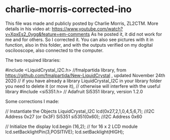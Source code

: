 # charlie-morris-corrected-ino

This file was made and publicly posted by Charlie Morris, ZL2CTM. More details in his video at:
https://www.youtube.com/watch?v=XpxEs2_0ygg&feature=em-comments As he posted it, it did not work for me and for others. So I corrected it. You can also see pictures with it in function, also in this folder, and with the outputs verified on my dogital oscilooscope, also connected to the computer.

The two required libraries:

#include <LiquidCrystal_I2C.h> //fmalpartida library, from https://github.com/fmalpartida/New-LiquidCrystal , updated November 24th 2020
                               // if you have already a library LiquidCrystal_I2C in your library folder you need to delete it (or move it), 
                               //                    otherwise will interfere with the useful library
#include <si5351.h> // Adafruit Si5351 library, version 1.2.0

Some corrections I made:

// Instantiate the Objects
LiquidCrystal_I2C  lcd(0x27,2,1,0,4,5,6,7);    //I2C Address 0x27 (or 0x3F)
Si5351 si5351(0x60); //I2C Address 0x60

 // Initialize the display
 lcd.begin (16,2); // for 16 x 2 LCD module
 lcd.setBacklightPin(3,POSITIVE);
 lcd.setBacklight(HIGH);
